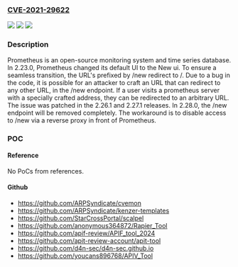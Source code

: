 ### [CVE-2021-29622](https://cve.mitre.org/cgi-bin/cvename.cgi?name=CVE-2021-29622)
![](https://img.shields.io/static/v1?label=Product&message=prometheus&color=blue)
![](https://img.shields.io/static/v1?label=Version&message=n%2Fa&color=blue)
![](https://img.shields.io/static/v1?label=Vulnerability&message=CWE-601%3A%20URL%20Redirection%20to%20Untrusted%20Site%20('Open%20Redirect')&color=brighgreen)

### Description

Prometheus is an open-source monitoring system and time series database. In 2.23.0, Prometheus changed its default UI to the New ui. To ensure a seamless transition, the URL's prefixed by /new redirect to /. Due to a bug in the code, it is possible for an attacker to craft an URL that can redirect to any other URL, in the /new endpoint. If a user visits a prometheus server with a specially crafted address, they can be redirected to an arbitrary URL. The issue was patched in the 2.26.1 and 2.27.1 releases. In 2.28.0, the /new endpoint will be removed completely. The workaround is to disable access to /new via a reverse proxy in front of Prometheus.

### POC

#### Reference
No PoCs from references.

#### Github
- https://github.com/ARPSyndicate/cvemon
- https://github.com/ARPSyndicate/kenzer-templates
- https://github.com/StarCrossPortal/scalpel
- https://github.com/anonymous364872/Rapier_Tool
- https://github.com/apif-review/APIF_tool_2024
- https://github.com/apit-review-account/apit-tool
- https://github.com/d4n-sec/d4n-sec.github.io
- https://github.com/youcans896768/APIV_Tool

